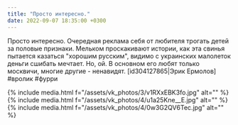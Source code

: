 ```yaml
---
title: "Просто интересно."
date: 2022-09-07 18:35:00 +0300
---
```


Просто интересно.
Очередная реклама себя от любителя трогать детей за половые признаки.
Мельком проскакивают истории, как эта свинья пытается казаться "хорошим русским", видимо с украинских малолеток деньги сшибать мечтает. Но, ой. В основном его любят только москвичи, многие другие - ненавидят.
[id304127865|Эрик Ермолов]
#вролик #фурри


{% include media.html f="/assets/vk_photos/3/v1RXxEBK3fo.jpg" alt="" %}
{% include media.html f="/assets/vk_photos/4/u1a25Kne__E.jpg" alt="" %}
{% include media.html f="/assets/vk_photos/4/0w3G2QV6Tec.jpg" alt="" %}
